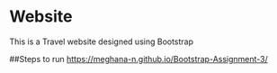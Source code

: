 # Website 
This is a Travel website designed using Bootstrap

##Steps to run
https://meghana-n.github.io/Bootstrap-Assignment-3/
